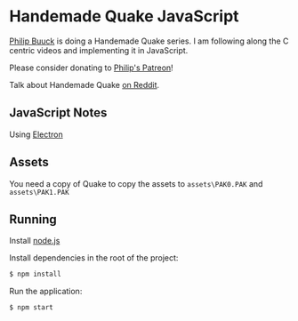# Handemade Quake JavaScript

[Philip Buuck](https://twitter.com/philipbuuck) is doing a Handemade Quake series.
I am following along the C centric videos and implementing it in JavaScript.

Please consider donating to [Philip's Patreon](http://bit.ly/1UsXwF5)!

Talk about Handemade Quake [on Reddit](http://bit.ly/1WhdIcW).

## JavaScript Notes

Using [Electron](http://electron.atom.io/)

## Assets

You need a copy of Quake to copy the assets to `assets\PAK0.PAK` and `assets\PAK1.PAK`

## Running

Install [node.js](https://nodejs.org/en/)

Install dependencies in the root of the project:
```sh
$ npm install
```

Run the application:
```sh
$ npm start
```
